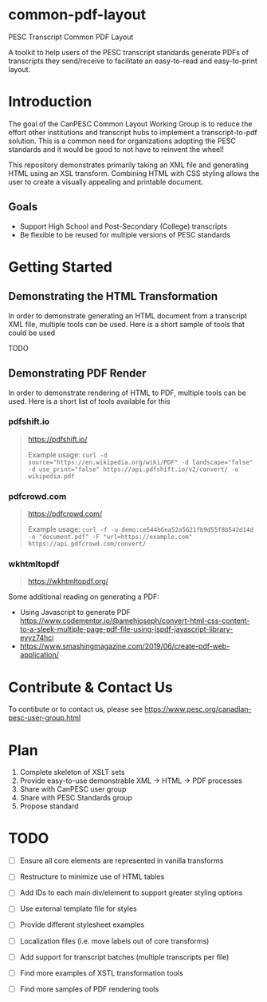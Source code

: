 # common-pdf-layout
PESC Transcript Common PDF Layout

A toolkit to help users of the PESC transcript standards generate PDFs of transcripts they send/receive to facilitate an easy-to-read and easy-to-print layout.

# Introduction 
The goal of the CanPESC Common Layout Working Group is to reduce the effort other institutions and transcript hubs to implement a transcript-to-pdf solution.  This is a common need for organizations adopting the PESC standards and it would be good to not have to reinvent the wheel!

This repository demonstrates primarily taking an XML file and generating HTML using an XSL transform.  Combining HTML with CSS styling allows the user to create a visually appealing and printable document.

## Goals

- Support High School and Post-Secondary (College) transcripts
- Be flexible to be reused for multiple versions of PESC standards

# Getting Started

## Demonstrating the HTML Transformation

In order to demonstrate generating an HTML document from a transcript XML file, multiple tools can be used.  Here is a short sample of tools that could be used

TODO

## Demonstrating PDF Render

In order to demonstrate rendering of HTML to PDF, multiple tools can be used.  Here is a short list of tools available for this

### pdfshift.io

> https://pdfshift.io/
>
> Example usage:
> `curl -d source="https://en.wikipedia.org/wiki/PDF" -d landscape="false" -d use_print="false" https://api.pdfshift.io/v2/convert/ -o wikipedia.pdf`

### pdfcrowd.com

> https://pdfcrowd.com/
>
> Example usage:
> `curl -f -u demo:ce544b6ea52a5621fb9d55f8b542d14d -o "document.pdf" -F "url=https://example.com" https://api.pdfcrowd.com/convert/`

### wkhtmltopdf

> https://wkhtmltopdf.org/

Some additional reading on generating a PDF: 

* Using Javascript to generate PDF 
<https://www.codementor.io/@amehjoseph/convert-html-css-content-to-a-sleek-multiple-page-pdf-file-using-jspdf-javascript-library-eyyz74hci>
* <https://www.smashingmagazine.com/2019/06/create-pdf-web-application/>

# Contribute & Contact Us
To contibute or to contact us, please see https://www.pesc.org/canadian-pesc-user-group.html

# Plan

1. Complete skeleton of XSLT sets
2. Provide easy-to-use demonstrable XML -> HTML -> PDF processes
3. Share with CanPESC user group
4. Share with PESC Standards group
5. Propose standard

# TODO

* [ ] Ensure all core elements are represented in vanilla transforms
* [ ] Restructure to minimize use of HTML tables
* [ ] Add IDs to each main div/element to support greater styling options
* [ ] Use external template file for styles
* [ ] Provide different stylesheet examples
* [ ] Localization files (i.e. move labels out of core transforms)
* [ ] Add support for transcript batches (multiple transcripts per file)
* [ ] Find more examples of XSTL transformation tools
* [ ] Find more samples of PDF rendering tools

